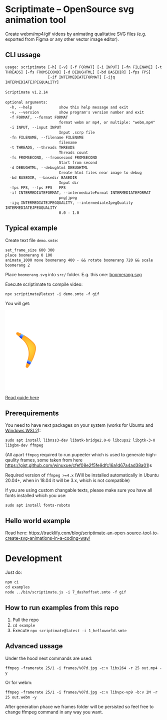 # Scriptimate – OpenSource svg animation tool

Create webm/mp4/gif videos by animating qualitative SVG files (e.g. exported from Figma or any other vector image editor).

## CLI ussage

```
usage: scriptimate [-h] [-v] [-f FORMAT] [-i INPUT] [-fn FILENAME] [-t THREADS] [-fs FROMSECOND] [-d DEBUGHTML] [-bd BASEDIR] [-fps FPS]
                   [-if INTERMEDIATEFORMAT] [-ijq INTERMEDIATEJPEGQUALITY]

Scriptimate v1.2.14

optional arguments:
  -h, --help            show this help message and exit
  -v, --version         show program's version number and exit
  -f FORMAT, --format FORMAT
                        format webm or mp4, or multiple: "webm,mp4"
  -i INPUT, --input INPUT
                        Input .scrp file
  -fn FILENAME, --filename FILENAME
                        filename
  -t THREADS, --threads THREADS
                        Threads count
  -fs FROMSECOND, --fromsecond FROMSECOND
                        Start from second
  -d DEBUGHTML, --debughtml DEBUGHTML
                        Create html files near image to debug
  -bd BASEDIR, --basedir BASEDIR
                        Input dir
  -fps FPS, --fps FPS   FPS
  -if INTERMEDIATEFORMAT, --intermediateFormat INTERMEDIATEFORMAT
                        png|jpeg
  -ijq INTERMEDIATEJPEGQUALITY, --intermediateJpegQuality INTERMEDIATEJPEGQUALITY
                        0.0 - 1.0
```


## Typical example


Create text file `demo.smte`:

```
set_frame_size 600 300
place boomerang 0 100
animate_1000 move boomerang 400 - && rotate boomerang 720 && scale boomerang 2
```

Place `boomerang.svg` into `src/` folder. E.g. this one: [boomerang.svg](./examples/src/boomerang.svg)

Execute scriptimate to compile video:

```
npx scriptimate@latest -i demo.smte -f gif
```

You will get:

![](./examples/3_parallel_animations.gif)

[Read guide here](https://tracklify.com/blog/scriptimate-an-open-source-tool-to-create-svg-animations-in-a-coding-way/)

## Prerequirements 

You need to have next packages on your system (works for Ubuntu and [Windows WSL2](https://hinty.io/devforth/how-to-install-wsl-2-best-way-to-run-real-linux-on-windows/)):

```
sudo apt install libnss3-dev libatk-bridge2.0-0 libcups2 libgtk-3-0 libgbm-dev ffmpeg
```

(All apart `ffmpeg` required to run pupeeter which is used to generate high-qaulity frames, some taken from here https://gist.github.com/winuxue/cfef08e2f5fe9dfc16a1d67a4ad38a01)s

Required version of `ffmpeg >=4.x` (Will be installed automatically in Ubuntu 20.04+, when in 18.04 it will be 3.x, which is not compatible)

If you are using custom changable texts, please make sure you have all fonts installed which you use:

```
sudo apt install fonts-roboto
```

## Hello world example

Read here: https://tracklify.com/blog/scriptimate-an-open-source-tool-to-create-svg-animations-in-a-coding-way/

# Development

Just do:

```
npm ci
cd examples
node ../bin/scriptimate.js -i 7_dashoffset.smte -f gif
```


## How to run examples from this repo

1. Pull the repo
2. `cd example`
3. Execute `npx scriptimate@latest -i 1_helloworld.smte`


## Advanced ussage

Under the hood next commands are used:

```
ffmpeg -framerate 25/1 -i frames/%07d.jpg -c:v libx264 -r 25 out.mp4 -y
```

Or for webm:

```
ffmpeg -framerate 25/1 -i frames/%07d.jpg -c:v libvpx-vp9 -b:v 2M -r 25 out.webm -y
```

After generation phace we frames folder will be persisted so feel free to change ffmpeg command in any way you want.
